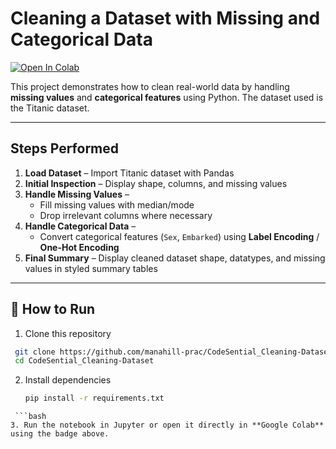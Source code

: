 # Cleaning a Dataset with Missing and Categorical Data 

[![Open In Colab](https://colab.research.google.com/assets/colab-badge.svg)](https://colab.research.google.com/github/manahill-prac/CodeSential_Cleaning-Dataset/blob/main/Task02_Clean_Dataset.ipynb)

 This project demonstrates how to clean real-world data by handling **missing values** and **categorical features** using Python. The dataset used is the Titanic dataset.  

---

##  Steps Performed
1. **Load Dataset** – Import Titanic dataset with Pandas  
2. **Initial Inspection** – Display shape, columns, and missing values  
3. **Handle Missing Values** –  
   - Fill missing values with median/mode  
   - Drop irrelevant columns where necessary  
4. **Handle Categorical Data** –  
   - Convert categorical features (`Sex`, `Embarked`) using **Label Encoding** / **One-Hot Encoding**  
5. **Final Summary** – Display cleaned dataset shape, datatypes, and missing values in styled summary tables  

---



## 🚀 How to Run
 
1. Clone this repository  
  ```bash
   git clone https://github.com/manahill-prac/CodeSential_Cleaning-Dataset.git
   cd CodeSential_Cleaning-Dataset
````

2. Install dependencies  
   ```bash
   pip install -r requirements.txt
````
 ```bash
3. Run the notebook in Jupyter or open it directly in **Google Colab** using the badge above.
 ````

